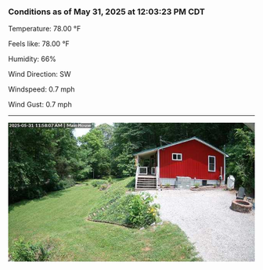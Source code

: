 ### Conditions as of May 31, 2025 at 12:03:23 PM CDT 

Temperature: 78.00 &deg;F

Feels like: 78.00 &deg;F

Humidity: 66%

Wind Direction: SW

Windspeed: 0.7 mph

Wind Gust: 0.7 mph

---

<img src="./images/latest.jpeg"/>

